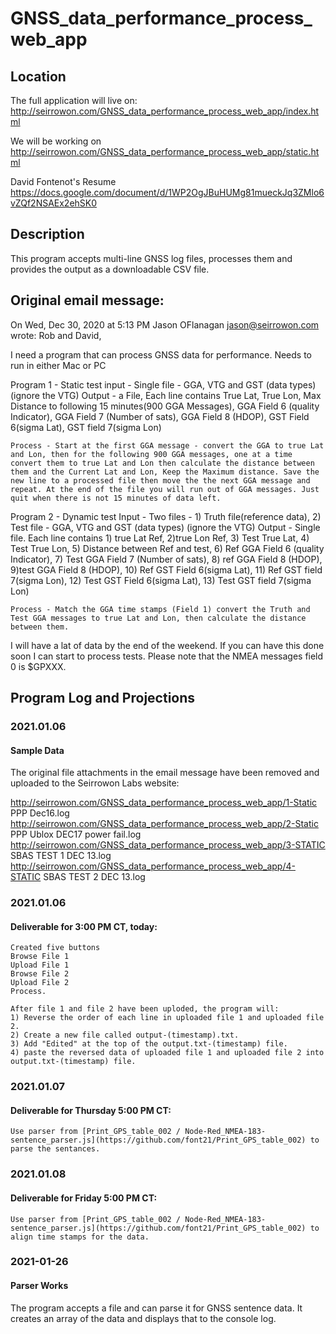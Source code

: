 # GNSS_data_performance_process_web_app

## Location
The full application will live on:
http://seirrowon.com/GNSS_data_performance_process_web_app/index.html

We will be working on
http://seirrowon.com/GNSS_data_performance_process_web_app/static.html

David Fontenot's Resume
https://docs.google.com/document/d/1WP2OgJBuHUMg81mueckJq3ZMlo6vZQf2NSAEx2ehSK0

## Description
This program accepts multi-line GNSS log files, processes them and provides the output as a downloadable CSV file.

## Original email message:
On Wed, Dec 30, 2020 at 5:13 PM Jason OFlanagan <jason@seirrowon.com> wrote:
Rob and David,

I need a program that can process GNSS data for performance. Needs to run in either Mac or PC

Program 1 - Static test
	input - Single file - GGA, VTG and GST (data types) (ignore the VTG)
	Output - a File, Each line contains True Lat, True Lon, Max Distance to following 15 minutes(900 GGA Messages), GGA Field 6 (quality Indicator), GGA Field 7 (Number of sats), GGA Field 8 (HDOP), GST Field 6(sigma Lat), GST field 7(sigma Lon)

	Process - Start at the first GGA message - convert the GGA to true Lat and Lon, then for the following 900 GGA messages, one at a time convert them to true Lat and Lon then calculate the distance between them and the Current Lat and Lon, Keep the Maximum distance. Save the new line to a processed file then move the the next GGA message and repeat. At the end of the file you will run out of GGA messages. Just quit when there is not 15 minutes of data left.

	
Program 2 - Dynamic test
	Input  - Two files - 1) Truth file(reference data), 2) Test file - GGA, VTG and GST (data types) (ignore the VTG)
	Output - Single file. Each line contains 1) true Lat Ref, 2)true Lon Ref, 3) Test True Lat, 4) Test True Lon, 5)  Distance between Ref and test, 6) Ref GGA Field 6 (quality Indicator), 7) Test GGA Field 7 (Number of sats), 8) ref GGA Field 8 (HDOP), 9)test GGA Field 8 (HDOP), 10) Ref GST Field 6(sigma Lat), 11) Ref GST field 7(sigma Lon), 12) Test GST Field 6(sigma Lat), 13) Test GST field 7(sigma Lon) 

	Process - Match the GGA time stamps (Field 1) convert the Truth and Test GGA messages to true Lat and Lon, then calculate the distance between them. 


I will have a lat of data by the end of the weekend. If you can have this done soon I can start to process tests.
Please note that the NMEA messages field 0 is $GPXXX.

## Program Log and Projections
### 2021.01.06
#### Sample Data
The original file attachments in the email message have been removed and uploaded to the Seirrowon Labs website:

http://seirrowon.com/GNSS_data_performance_process_web_app/1-Static PPP Dec16.log
http://seirrowon.com/GNSS_data_performance_process_web_app/2-Static PPP Ublox DEC17 power fail.log
http://seirrowon.com/GNSS_data_performance_process_web_app/3-STATIC SBAS TEST 1 DEC 13.log
http://seirrowon.com/GNSS_data_performance_process_web_app/4-STATIC SBAS TEST 2 DEC 13.log

### 2021.01.06
#### Deliverable for 3:00 PM CT, today:
	Created five buttons
	Browse File 1
	Upload File 1
	Browse File 2
	Upload File 2
	Process.

	After file 1 and file 2 have been uploded, the program will:
	1) Reverse the order of each line in uploaded file 1 and uploaded file 2.
	2) Create a new file called output-(timestamp).txt.
	3) Add "Edited" at the top of the output.txt-(timestamp) file.
	4) paste the reversed data of uploaded file 1 and uploaded file 2 into output.txt-(timestamp) file.

### 2021.01.07
#### Deliverable for Thursday 5:00 PM CT:

	Use parser from [Print_GPS_table_002 / Node-Red_NMEA-183-sentence_parser.js](https://github.com/font21/Print_GPS_table_002) to parse the sentances.

### 2021.01.08
#### Deliverable for Friday 5:00 PM CT:

	Use parser from [Print_GPS_table_002 / Node-Red_NMEA-183-sentence_parser.js](https://github.com/font21/Print_GPS_table_002) to align time stamps for the data.

### 2021-01-26
#### Parser Works
The program accepts a file and can parse it for GNSS sentence data. It creates an array of the data and displays that to the console log.
